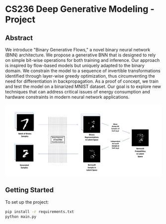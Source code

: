 # CS236 Deep Generative Modeling - Project

## Abstract
We introduce "Binary Generative Flows," a novel binary neural network (BNN) architecture. We propose a generative BNN that is designed to rely on simple bit-wise operations for both training and inference. Our approach is inspired by flow-based models but uniquely adapted to the binary domain. We constrain the model to a sequence of invertible transformations identified through layer-wise greedy optimization, thus circumventing the need for differentiation in backpropagation. As a proof of concept, we train and test the model on a binarized MNIST dataset. Our goal is to explore new techniques that can address critical issues of energy consumption and hardware constraints in modern neural network applications.

![Binary Generative Flows Diagram](Binary_Gen_Flow.png)

## Getting Started

To set up the project:

```bash
pip install -r requirements.txt
python main.py
